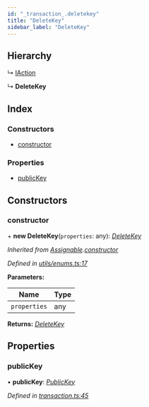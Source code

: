 ```yaml
---
id: "_transaction_.deletekey"
title: "DeleteKey"
sidebar_label: "DeleteKey"
---
```


## Hierarchy

  ↳ [IAction](_transaction_.iaction.md)

  ↳ **DeleteKey**

## Index

### Constructors

* [constructor](_transaction_.deletekey.md#constructor)

### Properties

* [publicKey](_transaction_.deletekey.md#publickey)

## Constructors

###  constructor

\+ **new DeleteKey**(`properties`: any): *[DeleteKey](_transaction_.deletekey.md)*

*Inherited from [Assignable](_utils_enums_.assignable.md).[constructor](_utils_enums_.assignable.md#constructor)*

*Defined in [utils/enums.ts:17](https://github.com/nearprotocol/nearlib/blob/08f7443/src.ts/utils/enums.ts#L17)*

**Parameters:**

Name | Type |
------ | ------ |
`properties` | any |

**Returns:** *[DeleteKey](_transaction_.deletekey.md)*

## Properties

###  publicKey

• **publicKey**: *[PublicKey](_utils_key_pair_.publickey.md)*

*Defined in [transaction.ts:45](https://github.com/nearprotocol/nearlib/blob/08f7443/src.ts/transaction.ts#L45)*

